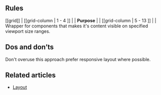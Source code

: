 ## Rules

[[grid]]
| [[grid-column | 1 - 4 ]]
| | **Purpose**
|
| [[grid-column | 5 - 13 ]]
| |  Wrapper for components that makes it's content visible on specified viewport size ranges.

## Dos and don’ts

Don't overuse this approach prefer responsive layout where possible.

## Related articles

- [Layout](/doc/docs/documentation/40-appearance/layout?styleguide-components-enabled=true&appearance-enabled=true)
